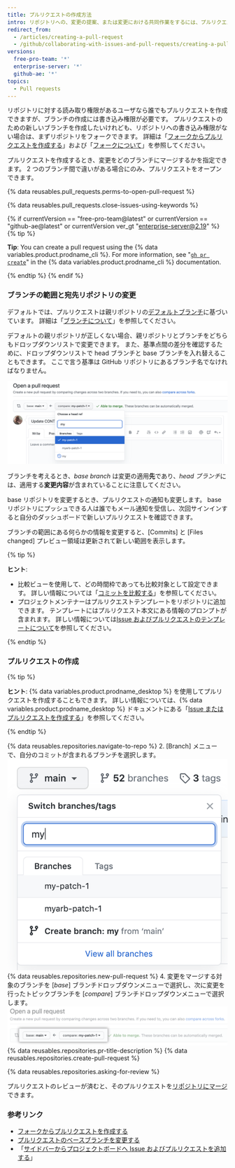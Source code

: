 ```yaml
---
title: プルリクエストの作成方法
intro: リポジトリへの、変更の提案、または変更における共同作業をするには、プルリクエストを作成できます。 これらの変更は「ブランチ」を介して提案され、デフォルトブランチには完成していて、かつ承認された作業のみが含まれるようにします。
redirect_from:
  - /articles/creating-a-pull-request
  - /github/collaborating-with-issues-and-pull-requests/creating-a-pull-request
versions:
  free-pro-team: '*'
  enterprise-server: '*'
  github-ae: '*'
topics:
  - Pull requests
---
```

リポジトリに対する読み取り権限があるユーザなら誰でもプルリクエストを作成できますが、ブランチの作成には書き込み権限が必要です。 プルリクエストのための新しいブランチを作成したいけれども、リポジトリへの書き込み権限がない場合は、まずリポジトリをフォークできます。 詳細は「[フォークからプルリクエストを作成する](/articles/creating-a-pull-request-from-a-fork)」および「[フォークについて](/articles/about-forks)」を参照してください。

プルリクエストを作成するとき、変更をどのブランチにマージするかを指定できます。 2 つのブランチ間で違いがある場合にのみ、プルリクエストをオープンできます。

{% data reusables.pull_requests.perms-to-open-pull-request %}

{% data reusables.pull_requests.close-issues-using-keywords %}

{% if currentVersion == "free-pro-team@latest" or currentVersion == "github-ae@latest" or currentVersion ver_gt "enterprise-server@2.19" %}
{% tip %}

**Tip**: You can create a pull request using the {% data variables.product.prodname_cli %}. For more information, see "[`gh pr create`](https://cli.github.com/manual/gh_pr_create)" in the {% data variables.product.prodname_cli %} documentation.

{% endtip %}
{% endif %}

### ブランチの範囲と宛先リポジトリの変更

デフォルトでは、プルリクエストは親リポジトリの[デフォルトブランチ](/articles/setting-the-default-branch)に基づいています。 詳細は「[ブランチについて](/github/collaborating-with-issues-and-pull-requests/about-branches#about-the-default-branch)」を参照してください。

デフォルトの親リポジトリが正しくない場合、親リポジトリとブランチをどちらもドロップダウンリストで変更できます。 また、基準点間の差分を確認するために、ドロップダウンリストで head ブランチと base ブランチを入れ替えることもできます。 ここで言う基準は GitHub リポジトリにあるブランチ名でなければなりません。

![プルリクエスト編集ブランチ](/assets/images/help/pull_requests/pull-request-review-edit-branch.png)

ブランチを考えるとき、*base branch* は変更の適用**先**であり、*head ブランチ*には、適用する**変更内容**が含まれていることに注意してください。

base リポジトリを変更するとき、プルリクエストの通知も変更します。 base リポジトリにプッシュできる人は誰でもメール通知を受信し、次回サインインすると自分のダッシュボードで新しいプルリクエストを確認できます。

ブランチの範囲にある何らかの情報を変更すると、[Commits] と [Files changed] プレビュー領域は更新されて新しい範囲を表示します。

{% tip %}

**ヒント**:
- 比較ビューを使用して、どの時間枠であっても比較対象として設定できます。 詳しい情報については「[コミットを比較する](/github/committing-changes-to-your-project/comparing-commits)」を参照してください。
- プロジェクトメンテナーはプルリクエストテンプレートをリポジトリに追加できます。 テンプレートにはプルリクエスト本文にある情報のプロンプトが含まれます。 詳しい情報については[Issue およびプルリクエストのテンプレートについて](/articles/about-issue-and-pull-request-templates)を参照してください。

{% endtip %}

### プルリクエストの作成

{% tip %}

**ヒント**: {% data variables.product.prodname_desktop %} を使用してプルリクエストを作成することもできます。 詳しい情報については、{% data variables.product.prodname_desktop %} ドキュメントにある「[Issue またはプルリクエストを作成する](/desktop/contributing-to-projects/creating-an-issue-or-pull-request)」を参照してください。

{% endtip %}

{% data reusables.repositories.navigate-to-repo %}
2. [Branch] メニューで、自分のコミットが含まれるブランチを選択します。 ![ブランチのドロップダウンメニュー](/assets/images/help/pull_requests/branch-dropdown.png)
{% data reusables.repositories.new-pull-request %}
4. 変更をマージする対象のブランチを [_base_] ブランチドロップダウンメニューで選択し、次に変更を行ったトピックブランチを [_compare_] ブランチドロップダウンメニューで選択します。 ![ベースを選択し、ブランチを比較するドロップダウンメニュー](/assets/images/help/pull_requests/choose-base-and-compare-branches.png)
{% data reusables.repositories.pr-title-description %}
{% data reusables.repositories.create-pull-request %}

{% data reusables.repositories.asking-for-review %}

プルリクエストのレビューが済むと、そのプルリクエストを[リポジトリにマージ](/articles/merging-a-pull-request)できます。

### 参考リンク

- [フォークからプルリクエストを作成する](/articles/creating-a-pull-request-from-a-fork)
- [プルリクエストのベースブランチを変更する](/articles/changing-the-base-branch-of-a-pull-request)
- 「[サイドバーからプロジェクトボードへ Issue およびプルリクエストを追加する](/articles/adding-issues-and-pull-requests-to-a-project-board/#adding-issues-and-pull-requests-to-a-project-board-from-the-sidebar)」
